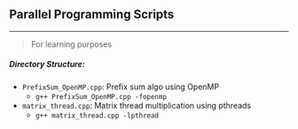 ## Parallel Programming Scripts
---
> For learning purposes

##### Directory Structure:
- `PrefixSum_OpenMP.cpp`: Prefix sum algo using OpenMP
   - `g++ PrefixSum_OpenMP.cpp -fopenmp`
- `matrix_thread.cpp`: Matrix thread multiplication using pthreads
   - `g++ matrix_thread.cpp -lpthread `
